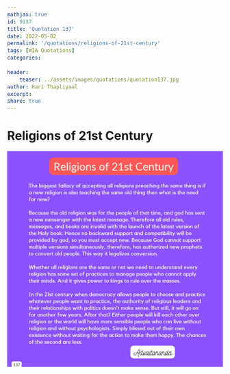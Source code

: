 ```yaml
---
mathjax: true
id: 9137
title: 'Quotation 137'
date: 2022-05-02
permalink: '/quotations/religions-of-21st-century'
tags: [WIA Quotations] 
categories: 

header:
    teaser: ../assets/images/quotations/quotation137.jpg
author: Hari Thapliyaal 
excerpt:
share: true 
---
```


# Religions of 21st Century

![Religions of 21st Century](../assets/images/quotations/quotation137.jpg)
